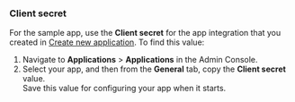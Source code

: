 ### Client secret

For the sample app, use the **Client secret** for the app integration that you created in
[Create new application](/docs/guides/oie-embedded-common-org-setup/java/main/#create-a-new-application). To find this value:
1. Navigate to **Applications** > **Applications** in the Admin Console.
1. Select your app, and then from the **General** tab, copy the **Client secret** value.<br>
    Save this value for configuring your app when it starts.
